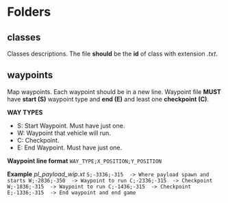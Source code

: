 # Folders
## classes
Classes descriptions. The file **should** be the **id** of class with extension *.txt*.

## waypoints
Map waypoints. Each waypoint should be in a new line. Waypoint file **MUST** have **start (S)** waypoint type and **end (E)** and least one **checkpoint (C)**.

**WAY TYPES**
 - S: Start Waypoint. Must have just one.
 - W: Waypoint that vehicle will run.
 - C: Checkpoint.
 - E: End Waypoint. Must have just one.

**Waypoint line format**
`WAY_TYPE;X_POSITION;Y_POSITION`

**Example**
*pl_payload_wip.xt*
``
S;-3336;-315  -> Where payload spawn and starts
W;-2836;-350  -> Waypoint to run
C;-2336;-315  -> Checkpoint
W;-1836;-315  -> Waypoint to run
C;-1436;-315  -> Checkpoint
E;-1336;-315  -> End waypoint and end game
``